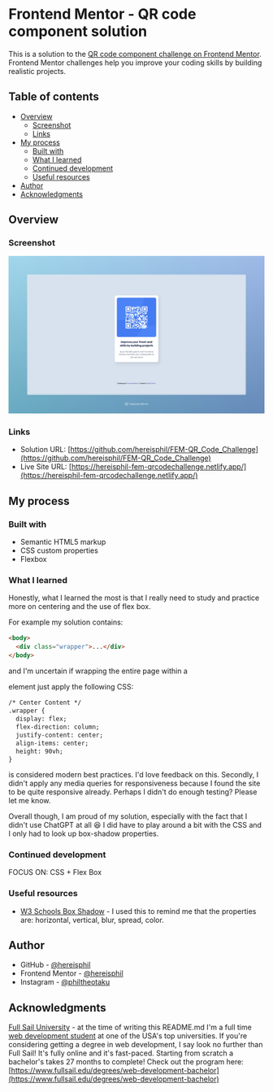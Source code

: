 # Frontend Mentor - QR code component solution

This is a solution to the [QR code component challenge on Frontend Mentor](https://www.frontendmentor.io/challenges/qr-code-component-iux_sIO_H). Frontend Mentor challenges help you improve your coding skills by building realistic projects.

## Table of contents

- [Overview](#overview)
  - [Screenshot](#screenshot)
  - [Links](#links)
- [My process](#my-process)
  - [Built with](#built-with)
  - [What I learned](#what-i-learned)
  - [Continued development](#continued-development)
  - [Useful resources](#useful-resources)
- [Author](#author)
- [Acknowledgments](#acknowledgments)

## Overview

### Screenshot

![](screenshot.png)

### Links

- Solution URL: [https://github.com/hereisphil/FEM-QR_Code_Challenge](https://github.com/hereisphil/FEM-QR_Code_Challenge)
- Live Site URL: [https://hereisphil-fem-qrcodechallenge.netlify.app/](https://hereisphil-fem-qrcodechallenge.netlify.app/)

## My process

### Built with

- Semantic HTML5 markup
- CSS custom properties
- Flexbox

### What I learned

Honestly, what I learned the most is that I really need to study and practice more on centering and the use of flex box.

For example my solution contains:

```html
<body>
  <div class="wrapper">...</div>
</body>
```

and I'm uncertain if wrapping the entire page within a <div> element just apply the following CSS:

```
/* Center Content */
.wrapper {
  display: flex;
  flex-direction: column;
  justify-content: center;
  align-items: center;
  height: 90vh;
}
```

is considered modern best practices. I'd love feedback on this. Secondly, I didn't apply any media queries for responsiveness because I found the site to be quite responsive already. Perhaps I didn't do enough testing? Please let me know.

Overall though, I am proud of my solution, especially with the fact that I didn't use ChatGPT at all 😆 I did have to play around a bit with the CSS and I only had to look up box-shadow properties.

### Continued development

FOCUS ON: CSS + Flex Box

### Useful resources

- [W3 Schools Box Shadow](https://www.w3schools.com/css/css3_shadows_box.asp) - I used this to remind me that the properties are: horizontal, vertical, blur, spread, color.

## Author

- GitHub - [@hereisphil](https://github.com/hereisphil)
- Frontend Mentor - [@hereisphil](https://www.frontendmentor.io/profile/hereisphil)
- Instagram - [@philtheotaku](https://www.instagram.com/philtheotaku/)

## Acknowledgments

[Full Sail University](https://www.fullsail.edu/) - at the time of writing this README.md I'm a full time [web development student](https://www.fullsail.edu/degrees/web-development-bachelor) at one of the USA's top universities. If you're considering getting a degree in web development, I say look no further than Full Sail! It's fully online and it's fast-paced. Starting from scratch a bachelor's takes 27 months to complete! Check out the program here: [https://www.fullsail.edu/degrees/web-development-bachelor](https://www.fullsail.edu/degrees/web-development-bachelor)
